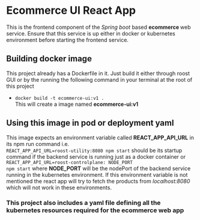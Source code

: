 # Ecommerce UI React App

This is the frontend component of the <em>Spring boot </em> based <strong>ecommerce </strong> web service. Ensure that this service is up either in docker or kubernetes environment before starting the frontend service.

## Building docker image
This project already has a Dockerfile in it. Just build it either through roost GUI or by the running the following command in your terminal at the root of this project <br> <ul>
<li>
    <code>docker build -t ecommerce-ui:v1 .</code>
    <br> This will create a image named <strong>ecommerce-ui:v1</strong>
</li>
</ul>

## Using this image in pod or deployment yaml
This image expects an environment variable called <strong>REACT_APP_API_URL</strong> in its npm run command i.e. <br>
<code>REACT_APP_API_URL=roost-utility:8080 npm start</code> should be its startup command if the backend service is running just as a docker container or <br>
<code>REACT_APP_API_URL=roost-controlplane: NODE_PORT npm start</code> where <strong>NODE_PORT</strong> will be the nodePort of the backend service running in the kubernetes environment. If this environment variable is not mentioned the react app will try to fetch the products from <em>localhost:8080</em> which will not work in these environments.

### This project also includes a yaml file defining all the kubernetes resources required for the ecommerce web app
